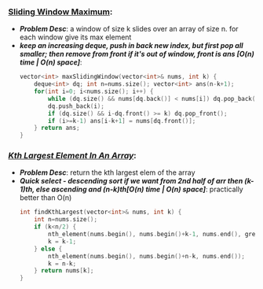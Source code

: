### [Sliding Window Maximum](https://leetcode.com/problems/sliding-window-maximum/):
- ***Problem Desc***: a window of size k slides over an array of size n. for each window give its max element
- ***keep an increasing deque, push in back new index, but first pop all smaller; then remove from front if it's out of window, front is ans [O(n) time | O(n) space]***:
  ```cpp
  vector<int> maxSlidingWindow(vector<int>& nums, int k) {
      deque<int> dq; int n=nums.size(); vector<int> ans(n-k+1);
      for(int i=0; i<nums.size(); i++) {
          while (dq.size() && nums[dq.back()] < nums[i]) dq.pop_back(); 
          dq.push_back(i);
          if (dq.size() && i-dq.front() >= k) dq.pop_front();
          if (i>=k-1) ans[i-k+1] = nums[dq.front()];
      } return ans;
  }
  ```

### ***[Kth Largest Element In An Array](https://leetcode.com/problems/kth-largest-element-in-an-array/)***:
- ***Problem Desc***: return the kth largest elem of the array
- ***Quick select - descending sort if we want from 2nd half of arr then (k-1)th, else ascending and (n-k)th[O(n) time | O(n) space]***: practically better than O(n)
  ```cpp
  int findKthLargest(vector<int>& nums, int k) {
      int n=nums.size();
      if (k<n/2) {
          nth_element(nums.begin(), nums.begin()+k-1, nums.end(), greater<int>());
          k = k-1;
      } else {
          nth_element(nums.begin(), nums.begin()+n-k, nums.end());
          k = n-k;
      } return nums[k];
  }
  ```
